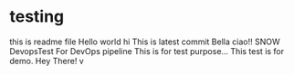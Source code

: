 # testing
this is readme file
Hello world
hi
This is latest commit
Bella ciao!!
SNOW DevopsTest
For DevOps pipeline
This is for test purpose...
This test is for demo.
Hey There!  v
